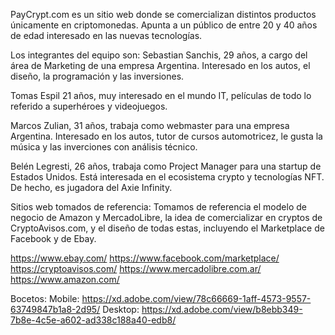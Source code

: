 PayCrypt.com es un sitio web donde se comercializan distintos productos únicamente en criptomonedas. Apunta a un público de entre 20 y 40 años de edad interesado en las nuevas tecnologías.

Los integrantes del equipo son:
Sebastian Sanchis, 29 años, a cargo del área de Marketing de una empresa Argentina. Interesado en los autos, el diseño, la programación y las inversiones.

Tomas Espil 21 años, muy interesado en el mundo IT, películas de todo lo referido a superhéroes y videojuegos.

Marcos Zulian, 31 años, trabaja como webmaster para una empresa Argentina. Interesado en los autos, tutor de cursos automotricez, le gusta la música y  las inverciones con análisis técnico.

Belén Legresti, 26 años, trabaja como Project Manager para una startup de Estados Unidos. Está interesada en el ecosistema crypto y tecnologías NFT. De hecho, es jugadora del Axie Infinity.

Sitios web tomados de referencia:
Tomamos de referencia el modelo de negocio de Amazon y MercadoLibre, la idea de comercializar en cryptos de CryptoAvisos.com, y el diseño de todas estas, incluyendo el Marketplace de Facebook  y de Ebay.

https://www.ebay.com/
https://www.facebook.com/marketplace/
https://cryptoavisos.com/
https://www.mercadolibre.com.ar/
https://www.amazon.com/

Bocetos:
Mobile: https://xd.adobe.com/view/78c66669-1aff-4573-9557-63749847b1a8-2d95/
Desktop: https://xd.adobe.com/view/b8ebb349-7b8e-4c5e-a602-ad338c188a40-edb8/
